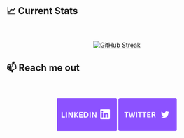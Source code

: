 ## :chart_with_upwards_trend: Current Stats

<br />
<p align="center">
  <a href="https://git.io/streak-stats"><img width="80%" src="https://github-readme-streak-stats.herokuapp.com?user=Mazharul-Islam-2046&theme=tokyonight-duo&hide_border=true&card_width=639" alt="GitHub Streak" /></a>
</p>



## :mailbox: Reach me out


<br />

[<p align="center"><img height="75" src="./assets/Linkedin.png">](https://www.linkedin.com/in/md-mazharul-islam-mzshishir/)                                     [<img height="75" src="./assets/Twitter.png">](https://twitter.com/Mzshishir2046)
<br />


